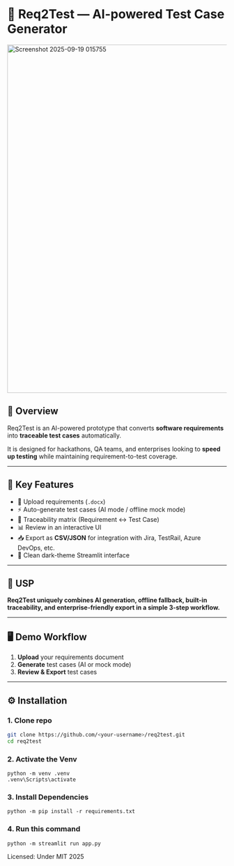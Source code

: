# 🧪 Req2Test — AI-powered Test Case Generator
<img width="1800" height="800" alt="Screenshot 2025-09-19 015755" src="https://github.com/user-attachments/assets/2fcd0cc9-ad81-4fbd-94bc-4b85cfa9e307" />

## 🚀 Overview
Req2Test is an AI-powered prototype that converts **software requirements** into **traceable test cases** automatically.

It is designed for hackathons, QA teams, and enterprises looking to **speed up testing** while maintaining requirement-to-test coverage.

---

## 🌟 Key Features
- 📂 Upload requirements (`.docx`)
- ⚡ Auto-generate test cases (AI mode / offline mock mode)
- 🔗 Traceability matrix (Requirement ↔ Test Case)
- 📊 Review in an interactive UI
- 📥 Export as **CSV/JSON** for integration with Jira, TestRail, Azure DevOps, etc.
- 🎨 Clean dark-theme Streamlit interface

---

## 🎯 USP
**Req2Test uniquely combines AI generation, offline fallback, built-in traceability, and enterprise-friendly export in a simple 3-step workflow.**

---

## 🖥️ Demo Workflow
1. **Upload** your requirements document  
2. **Generate** test cases (AI or mock mode)  
3. **Review & Export** test cases  

---

## ⚙️ Installation

### 1. Clone repo
```bash
git clone https://github.com/<your-username>/req2test.git
cd req2test
```
### 2. Activate the Venv
```  Do this
python -m venv .venv
.venv\Scripts\activate
```
### 3. Install Dependencies
```
python -m pip install -r requirements.txt
```

### 4. Run this command
```
python -m streamlit run app.py
```

Licensed: Under MIT 2025
